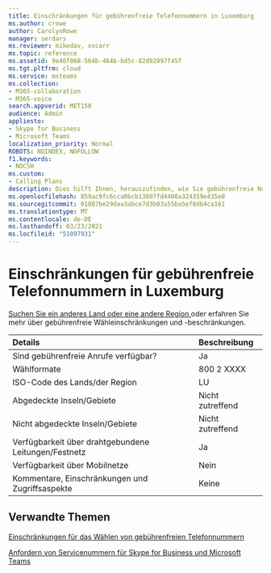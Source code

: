 ```yaml
---
title: Einschränkungen für gebührenfreie Telefonnummern in Luxemburg
ms.author: crowe
author: CarolynRowe
manager: serdars
ms.reviewer: mikedav, oscarr
ms.topic: reference
ms.assetid: 9e46f068-564b-464b-bd5c-82d92097f45f
ms.tgt.pltfrm: cloud
ms.service: msteams
ms.collection:
- M365-collaboration
- M365-voice
search.appverid: MET150
audience: Admin
appliesto:
- Skype for Business
- Microsoft Teams
localization_priority: Normal
ROBOTS: NOINDEX, NOFOLLOW
f1.keywords:
- NOCSH
ms.custom:
- Calling Plans
description: Dies hilft Ihnen, herauszufinden, wie Sie gebührenfreie Nummern in jedem Land/jeder Region wählen. Nachdem Sie das Land/die Region ausgewählt haben, gelangen Sie zu einer länderspezifischen Seite mit bestimmten Details, Einschränkungen und Beschränkungen für die gebührenfreie Verfügbarkeit von Dienstleistungen, auf denen gebührenfreie Dienste verfügbar sind. Das Wählformat oder die Formate zeigen Ihnen die erforderlichen Zugriffscodes in den einzelnen Ländern/Regionen an, um die gebührenfreie Nummer zu wählen.
ms.openlocfilehash: 859ac9fc6cca0bcb13897fd4408a324359e435e8
ms.sourcegitcommit: 01087be29daa3abce7d3b03a55ba5ef8db4ca161
ms.translationtype: MT
ms.contentlocale: de-DE
ms.lasthandoff: 03/23/2021
ms.locfileid: "51097931"
---
```

# <a name="toll-free-dialing-restrictions-in-luxembourg"></a>Einschränkungen für gebührenfreie Telefonnummern in Luxemburg

[Suchen Sie ein anderes Land oder eine andere Region,](../toll-free-dialing-limitations-and-restrictions.md)oder erfahren Sie mehr über gebührenfreie Wähleinschränkungen und -beschränkungen.


|**Details**|**Beschreibung**|
|:-----|:-----|
|Sind gebührenfreie Anrufe verfügbar?  <br/> |Ja  <br/> |
|Wählformate  <br/> | 800 2 XXXX <br/> |
|ISO-Code des Lands/der Region  <br/> |LU  <br/> |
|Abgedeckte Inseln/Gebiete  <br/> |Nicht zutreffend  <br/> |
|Nicht abgedeckte Inseln/Gebiete  <br/> |Nicht zutreffend  <br/> |
|Verfügbarkeit über drahtgebundene Leitungen/Festnetz  <br/> |Ja  <br/> |
|Verfügbarkeit über Mobilnetze  <br/> |Nein  <br/> |
|Kommentare, Einschränkungen und Zugriffsaspekte  <br/> |Keine  <br/> |
   
## <a name="related-topics"></a>Verwandte Themen

[Einschränkungen für das Wählen von gebührenfreien Telefonnummern](../toll-free-dialing-limitations-and-restrictions.md)

[Anfordern von Servicenummern für Skype for Business und Microsoft Teams](../getting-service-phone-numbers.md)

  
